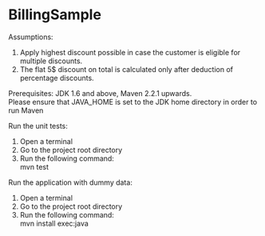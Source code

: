 BillingSample
=============

Assumptions:

1. Apply highest discount possible in case the customer is eligible for multiple discounts.
2. The flat 5$ discount on total is calculated only after deduction of percentage discounts.

Prerequisites:
JDK 1.6 and above, Maven 2.2.1 upwards.<br/>
Please ensure that JAVA_HOME is set to the JDK home directory in order to run Maven

Run the unit tests:
1. Open a terminal<br/>
2. Go to the project root directory<br/>
3. Run the following command:<br/>
    mvn test

Run the application with dummy data:
1. Open a terminal<br/>
2. Go to the project root directory<br/>
3. Run the following command:<br/>
    mvn install exec:java
